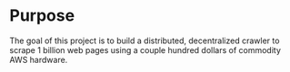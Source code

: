 # Purpose
The goal of this project is to build a distributed, decentralized crawler to scrape 1 billion web pages using a couple hundred dollars  of commodity AWS hardware.
